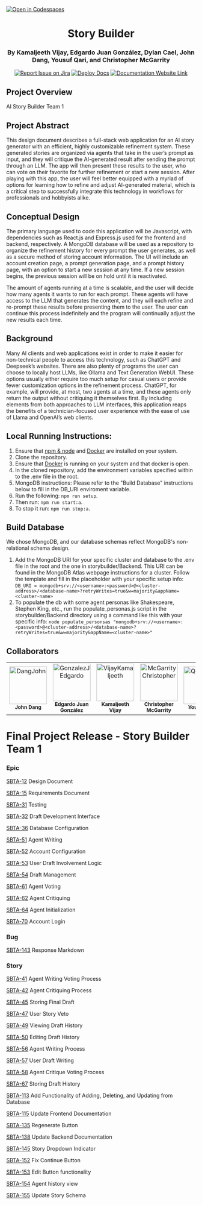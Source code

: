 [![Open in Codespaces](https://classroom.github.com/assets/launch-codespace-2972f46106e565e64193e422d61a12cf1da4916b45550586e14ef0a7c637dd04.svg)](https://classroom.github.com/open-in-codespaces?assignment_repo_id=17857627)
<div align="center">

# Story Builder
### By Kamaljeeth Vijay, Edgardo Juan González, Dylan Cael, John Dang, Yousuf Qari, and Christopher McGarrity
[![Report Issue on Jira](https://img.shields.io/badge/Report%20Issues-Jira-0052CC?style=flat&logo=jira-software)](https://temple-cis-projects-in-cs.atlassian.net/jira/software/c/projects/SBTA/issues?jql=project%20%3D%20%22SBTA%22%20ORDER%20BY%20created%20DESC)
[![Deploy Docs](https://github.com/ApplebaumIan/tu-cis-4398-docs-template/actions/workflows/deploy.yml/badge.svg)](https://github.com/Capstone-Projects-2025-Spring/project-003-story-builder-team-1/actions/workflows/deploy.yml)
[![Documentation Website Link](https://img.shields.io/badge/-Documentation%20Website-brightgreen)](https://capstone-projects-2025-spring.github.io/project-003-story-builder-team-1/)


</div>

## Project Overview

AI Story Builder Team 1

## Project Abstract

This design document describes a full-stack web application for an AI story generator with an efficient, highly customizable refinement system. These generated stories are organized via agents that take in the user’s prompt as input, and they will critique the AI-generated result after sending the prompt through an LLM. The app will then present these results to the user, who can vote on their favorite for further refinement or start a new session. After playing with this app, the user will feel better equipped with a myriad of options for learning how to refine and adjust AI-generated material, which is a critical step to successfully integrate this technology in workflows for professionals and hobbyists alike.

## Conceptual Design

The primary language used to code this application will be Javascript, with dependencies such as React.js and Express.js used for the frontend and backend, respectively. A MongoDB database will be used as a repository to organize the refinement history for every prompt the user generates, as well as a secure method of storing account information. The UI will include an account creation page, a prompt generation page, and a prompt history page, with an option to start a new session at any time. If a new session begins, the previous session will be on hold until it is reactivated. 

The amount of agents running at a time is scalable, and the user will decide how many agents it wants to run for each prompt. These agents will have access to the LLM that generates the content, and they will each refine and re-prompt these results before presenting them to the user. The user can continue this process indefinitely and the program will continually adjust the new results each time.

## Background

Many AI clients and web applications exist in order to make it easier for non-technical people to access this technology, such as ChatGPT and Deepseek’s websites. There are also plenty of programs the user can choose to locally host LLMs, like Ollama and Text Generation WebUI. These options usually either require too much setup for casual users or provide fewer customization options in the refinement process. ChatGPT, for example, will provide, at most, two agents at a time, and these agents only return the output without critiquing it themselves first. By including elements from both approaches to LLM interfaces, this application reaps the benefits of a technician-focused user experience with the ease of use of Llama and OpenAI’s web clients.

## Local Running Instructions:
1. Ensure that [npm & node](https://nodejs.org/en) and [Docker](https://www.docker.com/products/docker-desktop/) are installed on your system.
2. Clone the repository.
3. Ensure that [Docker](https://www.docker.com/products/docker-desktop/) is running on your system and that docker is open.
4. In the cloned repository, add the environment variables specified within to the .env file in the root.
5. MongoDB instructions: Please refer to the "Build Database" instructions below to fill in the DB_URI enviroment variable.
6. Run the following: ``npm run setup``.
7. Then run: ``npm run start:a``.
8. To stop it run: ``npm run stop:a``.

## Build Database

We chose MongoDB, and our database schemas reflect MongoDB's non-relational schema design. 
1. Add the MongoDB URI for your specific cluster and database to the .env file in the root and the one in storybuilder/Backend. This URI can be found in the MongoDB Atlas webpage instructions for a cluster. Follow the template and fill in the placeholder with your specific setup info: ``DB_URI = mongodb+srv://<username>:<password>@<cluster-address>/<database-name>?retryWrites=true&w=majority&appName=<cluster-name>``
2. To populate the db with some agent personas like Shakespeare, Stephen King, etc., run the populate_personas.js script in the storybuilder/Backend directory using a command like this with your specific info: ``node populate_personsas "mongodb+srv://<username>:<password>@<cluster-address>/<database-name>?retryWrites=true&w=majority&appName=<cluster-name>"``

## Collaborators

[//]: # ( readme: collaborators -start )
<table>
<tr>
    <td align="center">
        <a href="https://github.com/JawnnyD">
            <img src="https://media.licdn.com/dms/image/v2/D5603AQFm7qBiz7RFJw/profile-displayphoto-shrink_800_800/profile-displayphoto-shrink_800_800/0/1677198760248?e=1751500800&v=beta&t=vpkZIET92cRZWlouoVjP8Kcj8rD3P_0IIWyzCCXVcuQ" width="100;" alt="DangJohn"/>
            <br />
            <sub><b>John Dang</b></sub>
        </a>
    </td>
    <td align="center">
        <a href="https://github.com/EdJuanGonzalez">
            <img src="https://avatars.githubusercontent.com/u/114366772?v=4" width="100;" alt="GonzalezJEdgardo"/>
            <br />
            <sub><b>Edgardo Juan González</b></sub>
        </a>
    </td>
    <td align="center">
        <a href="https://github.com/kjeeth04">
            <img src="https://avatars.githubusercontent.com/u/72448980?v=4" width="100;" alt="VijayKamaljeeth"/>
            <br />
            <sub><b>Kamaljeeth Vijay</b></sub>
        </a>
    </td>
    <td align="center">
        <a href="https://github.com/CBerg333">
            <img src="https://avatars.githubusercontent.com/u/119720325?v=4" width="100;" alt="McGarrityChristopher"/>
            <br />
            <sub><b>Christopher McGarrity</b></sub>
        </a>
    </td>
    <td align="center">
        <a href="https://github.com/qari7">
            <img src="https://avatars.githubusercontent.com/u/156926495?v=4" width="100;" alt="QariYousuf"/>
            <br />
            <sub><b>Yousuf Qari</b></sub>
        </a>
    </td>
    <td align="center">
        <a href="https://github.com/NocKtuRn4L">
            <img src="https://avatars.githubusercontent.com/u/133310401?v=4" width="100;" alt="CaelDylan"/>
            <br />
            <sub><b>Dylan Cael</b></sub>
        </a>
    </td>
</tr>
</table>

[//]: # ( readme: collaborators -end )

# Final Project Release - Story Builder Team 1

### Epic

[SBTA-12](https://temple-cis-projects-in-cs.atlassian.net/browse/SBTA-12) Design Document

[SBTA-15](https://temple-cis-projects-in-cs.atlassian.net/browse/SBTA-15) Requirements Document

[SBTA-31](https://temple-cis-projects-in-cs.atlassian.net/browse/SBTA-31) Testing

[SBTA-32](https://temple-cis-projects-in-cs.atlassian.net/browse/SBTA-32) Draft Development Interface

[SBTA-36](https://temple-cis-projects-in-cs.atlassian.net/browse/SBTA-36) Database Configuration

[SBTA-51](https://temple-cis-projects-in-cs.atlassian.net/browse/SBTA-51) Agent Writing

[SBTA-52](https://temple-cis-projects-in-cs.atlassian.net/browse/SBTA-52) Account Configuration

[SBTA-53](https://temple-cis-projects-in-cs.atlassian.net/browse/SBTA-53) User Draft Involvement Logic

[SBTA-54](https://temple-cis-projects-in-cs.atlassian.net/browse/SBTA-54) Draft Management

[SBTA-61](https://temple-cis-projects-in-cs.atlassian.net/browse/SBTA-61) Agent Voting

[SBTA-62](https://temple-cis-projects-in-cs.atlassian.net/browse/SBTA-62) Agent Critiquing

[SBTA-64](https://temple-cis-projects-in-cs.atlassian.net/browse/SBTA-64) Agent Initialization

[SBTA-70](https://temple-cis-projects-in-cs.atlassian.net/browse/SBTA-70) Account Login

### Bug

[SBTA-143](https://temple-cis-projects-in-cs.atlassian.net/browse/SBTA-143) Response Markdown

### Story

[SBTA-41](https://temple-cis-projects-in-cs.atlassian.net/browse/SBTA-41) Agent Writing Voting Process

[SBTA-42](https://temple-cis-projects-in-cs.atlassian.net/browse/SBTA-42) Agent Critiquing Process

[SBTA-45](https://temple-cis-projects-in-cs.atlassian.net/browse/SBTA-45) Storing Final Draft

[SBTA-47](https://temple-cis-projects-in-cs.atlassian.net/browse/SBTA-47) User Story Veto

[SBTA-49](https://temple-cis-projects-in-cs.atlassian.net/browse/SBTA-49) Viewing Draft History

[SBTA-50](https://temple-cis-projects-in-cs.atlassian.net/browse/SBTA-50) Editing Draft History

[SBTA-56](https://temple-cis-projects-in-cs.atlassian.net/browse/SBTA-56) Agent Writing Process

[SBTA-57](https://temple-cis-projects-in-cs.atlassian.net/browse/SBTA-57) User Draft Writing

[SBTA-58](https://temple-cis-projects-in-cs.atlassian.net/browse/SBTA-58) Agent Critique Voting Process

[SBTA-67](https://temple-cis-projects-in-cs.atlassian.net/browse/SBTA-67) Storing Draft History

[SBTA-113](https://temple-cis-projects-in-cs.atlassian.net/browse/SBTA-113) Add Functionality of Adding, Deleting, and Updating from Database

[SBTA-115](https://temple-cis-projects-in-cs.atlassian.net/browse/SBTA-115) Update Frontend Documentation

[SBTA-135](https://temple-cis-projects-in-cs.atlassian.net/browse/SBTA-135) Regenerate Button

[SBTA-138](https://temple-cis-projects-in-cs.atlassian.net/browse/SBTA-138) Update Backend Documentation

[SBTA-145](https://temple-cis-projects-in-cs.atlassian.net/browse/SBTA-145) Story Dropdown Indicator

[SBTA-152](https://temple-cis-projects-in-cs.atlassian.net/browse/SBTA-152) Fix Continue Button

[SBTA-153](https://temple-cis-projects-in-cs.atlassian.net/browse/SBTA-153) Edit Button functionality

[SBTA-154](https://temple-cis-projects-in-cs.atlassian.net/browse/SBTA-154) Agent history view

[SBTA-155](https://temple-cis-projects-in-cs.atlassian.net/browse/SBTA-155) Update Story Schema
